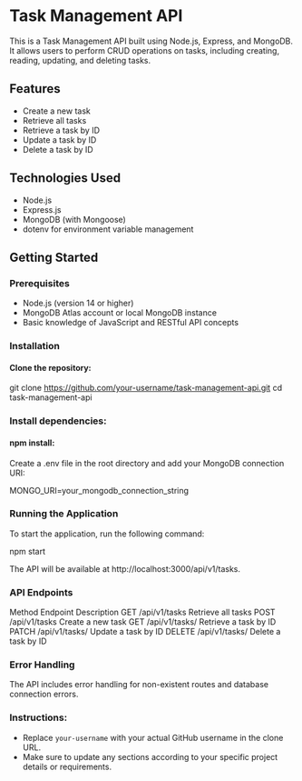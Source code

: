 # Task Management API

This is a Task Management API built using Node.js, Express, and MongoDB. It allows users to perform CRUD operations on tasks, including creating, reading, updating, and deleting tasks.

## Features

- Create a new task
- Retrieve all tasks
- Retrieve a task by ID
- Update a task by ID
- Delete a task by ID

## Technologies Used

- Node.js
- Express.js
- MongoDB (with Mongoose)
- dotenv for environment variable management

## Getting Started

### Prerequisites

- Node.js (version 14 or higher)
- MongoDB Atlas account or local MongoDB instance
- Basic knowledge of JavaScript and RESTful API concepts

### Installation

#### Clone the repository:
   git clone https://github.com/your-username/task-management-api.git
   cd task-management-api

### Install dependencies:

#### npm install:
Create a .env file in the root directory and add your MongoDB connection URI:

MONGO_URI=your_mongodb_connection_string

### Running the Application

To start the application, run the following command:

npm start

The API will be available at http://localhost:3000/api/v1/tasks.

### API Endpoints

Method	Endpoint	Description
GET	/api/v1/tasks	Retrieve all tasks
POST	/api/v1/tasks	Create a new task
GET	/api/v1/tasks/
Retrieve a task by ID
PATCH	/api/v1/tasks/
Update a task by ID
DELETE	/api/v1/tasks/
Delete a task by ID

### Error Handling
The API includes error handling for non-existent routes and database connection errors.

### Instructions:
- Replace `your-username` with your actual GitHub username in the clone URL.
- Make sure to update any sections according to your specific project details or requirements.
